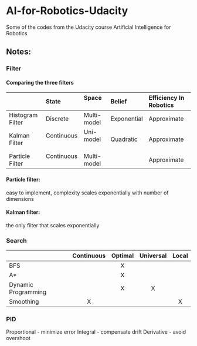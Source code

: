 # AI-for-Robotics-Udacity
Some of the codes from the Udacity course Artificial Intelligence for Robotics

## Notes:

### Filter
#### Comparing the three filters
|	                  |State         |Space	        |Belief	       |Efficiency	In Robotics|
|:------------------|:-------------|:-------------|:-------------|:------------------------|
|Histogram Filter	  |Discrete	     |Multi-model	  |Exponential	 |Approximate|
|Kalman Filter	    |Continuous	   |Uni-model	    |Quadratic	   |Approximate|
|Particle Filter	  |Continuous	   |Multi-model	  |              |Approximate|

#### Particle filter: 
  easy to implement, complexity scales exponentially with number of dimensions
#### Kalman filter: 
  the only filter that scales exponentially

### Search
|                    |Continuous  |Optimal     |Universal   |Local       |
|:-------------------|:----------:|:----------:|:----------:|:----------:|
|BFS                 |            |X           |            |            |
|A*                  |            |X           |            |            |
|Dynamic Programming |            |X           |X           |            |
|Smoothing           |X           |            |            |X           |

### PID
Proportional - minimize error
Integral     - compensate drift
Derivative   - avoid overshoot
